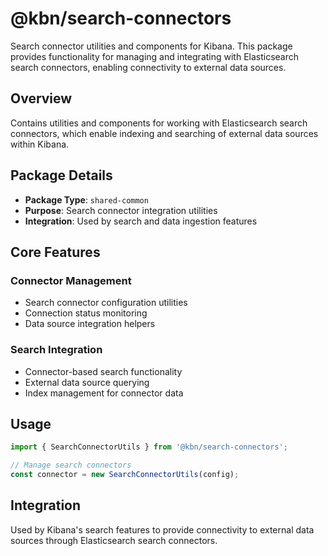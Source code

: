 # @kbn/search-connectors

Search connector utilities and components for Kibana. This package provides functionality for managing and integrating with Elasticsearch search connectors, enabling connectivity to external data sources.

## Overview

Contains utilities and components for working with Elasticsearch search connectors, which enable indexing and searching of external data sources within Kibana.

## Package Details

- **Package Type**: `shared-common`
- **Purpose**: Search connector integration utilities
- **Integration**: Used by search and data ingestion features

## Core Features

### Connector Management
- Search connector configuration utilities
- Connection status monitoring
- Data source integration helpers

### Search Integration
- Connector-based search functionality
- External data source querying
- Index management for connector data

## Usage

```typescript
import { SearchConnectorUtils } from '@kbn/search-connectors';

// Manage search connectors
const connector = new SearchConnectorUtils(config);
```

## Integration

Used by Kibana's search features to provide connectivity to external data sources through Elasticsearch search connectors.
